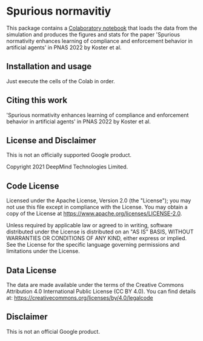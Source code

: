 # Spurious normavitiy

This package contains a [Colaboratory notebook](https://colab.research.google.com/github/deepmind/spurious_normativity/blob/main/spurious_normativity_figures.ipynb)
that loads the data from the simulation and produces the figures and stats
for the paper 'Spurious normativity enhances learning of compliance
and enforcement behavior in artificial agents' in PNAS 2022 by Koster et al.


## Installation and usage

Just execute the cells of the Colab in order.

## Citing this work

'Spurious normativity enhances learning of compliance
and enforcement behavior in artificial agents' in PNAS 2022 by Koster et al.

## License and Disclaimer
This is not an officially supported Google product.

Copyright 2021 DeepMind Technologies Limited.

## Code License
Licensed under the Apache License, Version 2.0 (the "License"); you may not use this file except in compliance with the License. You may obtain a copy of the License at https://www.apache.org/licenses/LICENSE-2.0.

Unless required by applicable law or agreed to in writing, software distributed under the License is distributed on an "AS IS" BASIS, WITHOUT WARRANTIES OR CONDITIONS OF ANY KIND, either express or implied. See the License for the specific language governing permissions and limitations under the License.

## Data License
The data are made available under the terms of the Creative Commons Attribution 4.0 International Public License (CC BY 4.0). You can find details at: https://creativecommons.org/licenses/by/4.0/legalcode

## Disclaimer

This is not an official Google product.

